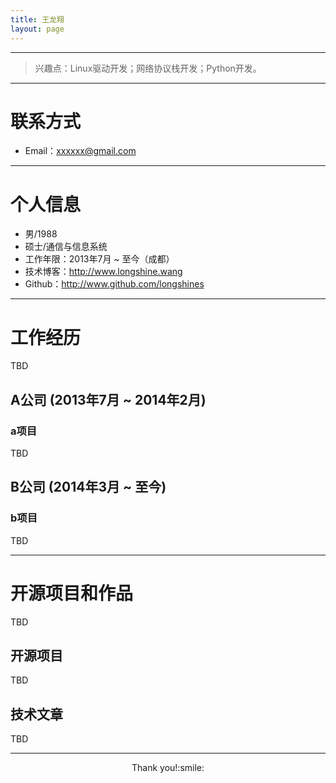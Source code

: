 ```yaml
---
title: 王龙翔
layout: page
---
```


---

>  兴趣点：Linux驱动开发；网络协议栈开发；Python开发。

---

# 联系方式

+ Email：xxxxxx@gmail.com

---

# 个人信息

+ 男/1988
+ 硕士/通信与信息系统
+ 工作年限：2013年7月 ~ 至今（成都）
+ 技术博客：http://www.longshine.wang
+ Github：http://www.github.com/longshines

---

# 工作经历
TBD

## A公司 (2013年7月 ~ 2014年2月)

### a项目
TBD

## B公司 (2014年3月 ~ 至今)

### b项目
TBD

---

# 开源项目和作品
TBD

## 开源项目
TBD

## 技术文章
TBD

---
<center>Thank you!:smile:</center>
